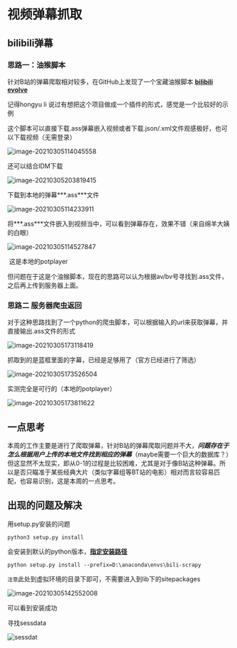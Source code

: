 # 视频弹幕抓取

## bilibili弹幕

### 思路一：油猴脚本

针对B站的弹幕爬取相对较多，在GitHub上发现了一个宝藏油猴脚本 **[bilibili evolve](https://github.com/the1812/Bilibili-Evolved)**

记得hongyu li 说过有想把这个项目做成一个插件的形式，感觉是一个比较好的示例

这个脚本可以直接下载.ass弹幕嵌入视频或者下载.json/.xml文件观感极好，也可以下载视频（无需登录）

![image-20210305114045558](https://cdn.jsdelivr.net/gh/nickmxxx/pic-bed/img/image-20210305114045558.png)

还可以结合IDM下载

![image-20210305203819415](https://cdn.jsdelivr.net/gh/nickmxxx/pic-bed/img/image-20210305203819415.png)

下载到本地的弹幕***.ass***文件

![image-20210305114233911](https://cdn.jsdelivr.net/gh/nickmxxx/pic-bed/img/image-20210305114233911.png)

将***.ass***文件嵌入到视频当中，可以看到弹幕存在，效果不错（来自绵羊大姨的白眼）

![image-20210305114527847](https://cdn.jsdelivr.net/gh/nickmxxx/pic-bed/img/image-20210305114527847.png)

​													这是本地的potplayer

但问题在于这是个油猴脚本，现在的思路可以认为根据av/bv号寻找到.ass文件，之后再上传到服务器上面。

### 思路二 服务器爬虫返回

对于这种思路找到了一个python的爬虫脚本，可以根据输入的url来获取弹幕，并直接输出.ass文件的形式

![image-20210305173118419](https://cdn.jsdelivr.net/gh/nickmxxx/pic-bed/img/image-20210305173118419.png)

抓取到的是蓝框里面的字幕，已经是足够用了（官方已经进行了筛选）

![image-20210305173526504](https://cdn.jsdelivr.net/gh/nickmxxx/pic-bed/img/image-20210305173526504.png)

实测完全是可行的（本地的potplayer）

![image-20210305173811622](https://cdn.jsdelivr.net/gh/nickmxxx/pic-bed/img/image-20210305173811622.png)

## 一点思考

本周的工作主要是进行了爬取弹幕，针对B站的弹幕爬取问题并不大，***问题存在于怎么根据用户上传的本地文件找到相应的弹幕***（maybe需要一个巨大的数据库？）但这显然不太现实，即从0-1的过程是比较困难，尤其是对于像B站这种弹幕。所以是否只瞄准于某些经典大片（类似字幕组等BT站的电影）相对而言较容易匹配，也容易识别，这是本周的一点思考。

## 出现的问题及解决

用setup.py安装的问题

```
python3 setup.py install
```


会安装到默认的python版本，**[指定安装路径](https://blog.csdn.net/sowhatgavin/article/details/81912541)**

```
python setup.py install --prefix=D:\anaconda\envs\bili-scrapy
```

`注意`此处到虚拟环境的目录下即可，不需要进入到lib下的sitepackages

![image-20210305142552008](https://cdn.jsdelivr.net/gh/nickmxxx/pic-bed/img/image-20210305142552008.png)

可以看到安装成功



寻找sessdata

![sessdat](https://cdn.jsdelivr.net/gh/nickmxxx/pic-bed/img/sessdat.PNG)

